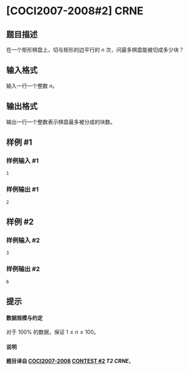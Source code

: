 # [COCI2007-2008#2] CRNE

## 题目描述

在一个矩形棋盘上，切与矩形的边平行的 $n$ 次，问最多棋盘能被切成多少块？

## 输入格式

输入一行一个整数 $n$。

## 输出格式

输出一行一个整数表示棋盘最多被分成的块数。

## 样例 #1

### 样例输入 #1
```
1
```

### 样例输出 #1

```
2
```

## 样例 #2

### 样例输入 #2
```
3
```

### 样例输出 #2

```
6
```

## 提示

#### 数据规模与约定

对于 $100\%$ 的数据，保证 $1\le n\le 100$。
#### 说明

**题目译自 [COCI2007-2008](https://hsin.hr/coci/archive/2007_2008/) [CONTEST #2](https://hsin.hr/coci/archive/2007_2008/contest2_tasks.pdf) *T2 CRNE***。
